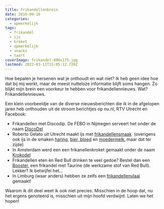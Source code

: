 ```yaml
---
title: Frikandellenbrein
date: 2016-09-16
categories:
  - opmerkelijk
tags:
  - frikandel
  - ijs
  - kroket
  - opmerkelijk
  - snacks
  - taart
coverImage: frikandel-800x175.jpg
lastmod: 2022-03-11T15:05:12.726Z
---
```


Hoe bepalen je hersenen wat je onthoudt en wat niet? Ik heb geen idee hoe dat bij mij werkt, maar de meest nutteloze informatie blijft soms hangen. Zo blijkt mijn brein een voorkeur te hebben voor frikandellennieuws. Wat? Frikandellennieuws.

Een klein voorbeeldje van de diverse nieuwsberichten die ik in de afgelopen jaren heb onthouden uit de stroom berichtjes op nu.nl, RTV Utrecht en Facebook:

- Frikandellen met Discodip. De FEBO in Nijmegen serveert het onder de naam [DiscoDel](http://www.snack-nieuws.nl/de-discodel/)
- Roberto Gelato uit Utrecht maakt ijs met [frikandellensmaak](https://www.rtvutrecht.nl/nieuws/1483589/utrechtse-ijssalon-gaat-frikandellenijs-maken.html)  (overigens ook ijs in de smaken [haring](https://twitter.com/ijsgek/status/11043202554), [bier, bloed](http://www.ilgiornale.nl/2012/altijd-blije-ijstoetjes-bij-roberto/) en [moedermelk](https://www.rtvutrecht.nl/nieuws/1524161/roberto-gelato-maakt-ijsje-van-moedermelk.html), maar dat ter zijde)
- In Amsterdam werd een een frikanellenkroket gemaakt onder de naam [Krokodel](http://www.parool.nl/stadsgids/amsterdamse-chef-creeert-nieuwe-snack-de-krokodel~a4375049/)
- Frikandellen eten èn Red Bull drinken te veel gedoe? Bestel dan een [Booster](http://buff.ly/2dvaki8), een frikandel met Taurine (de werkzame stof van Red Bull). Lekker? Ik betwijfel het...
- In Limburg (waar anders) hebben ze zelfs een [frikandellenvlaai](http://frikandelvlaai.nl/) gemaakt!

Waarom ik dit deel weet ik ook niet precies. Misschien in de hoop dat, nu het ergens genoteerd is, misschien uit mijn hoofd verdwijnt. Laten we het hopen!
